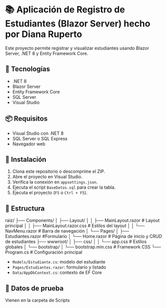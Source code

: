 # 📚 Aplicación de Registro de Estudiantes (Blazor Server) hecho por Diana Ruperto

Este proyecto permite registrar y visualizar estudiantes usando Blazor Server, .NET 8 y Entity Framework Core.

## 🚀 Tecnologías
- .NET 8
- Blazor Server
- Entity Framework Core
- SQL Server
- Visual Studio

## 📦 Requisitos
- Visual Studio con .NET 8
- SQL Server o SQL Express
- Navegador web

## 🔧 Instalación
1. Clona este repositorio o descomprime el ZIP.
2. Abre el proyecto en Visual Studio.
3. Verifica la conexión en `appsettings.json`.
4. Ejecuta el script `BaseDatos.sql` para crear la tabla.
5. Ejecuta el proyecto (`F5` o `Ctrl + F5`).

## 📂 Estructura

raiz/
├── Components/
│ ├── Layout/
│ │ ├── MainLayout.razor # Layout principal
│ │ ├── MainLayout.razor.css # Estilos del layout
│ │ └── NavMenu.razor # Barra de navegación
│ └── Pages/
│ ├── Estudiantes.razor #Formulario
│ └── Home.razor # Página de inicio y CRUD de estudiantes
├── wwwroot/
│ ├── css/
│ │ └── app.css # Estilos globales
│ └── bootstrap/
│ └── bootstrap.min.css # Framework CSS
└── Program.cs # Configuración principal

- `Models/Estudiante.cs`: modelo del estudiante
- `Pages/Estudiantes.razor`: formulario y listado
- `Data/AppDbContext.cs`: contexto de EF Core

## 📌 Datos de prueba
Vienen en la carpeta de Scripts
